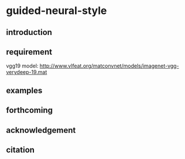 # guided-neural-style


## introduction

## requirement

vgg19 model: http://www.vlfeat.org/matconvnet/models/imagenet-vgg-verydeep-19.mat

## examples

## forthcoming

## acknowledgement

## citation
